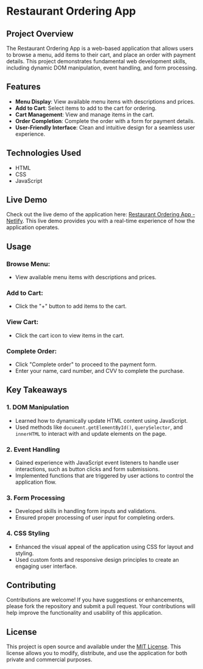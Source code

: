 # Restaurant Ordering App

## Project Overview

The Restaurant Ordering App is a web-based application that allows users to browse a menu, add items to their cart, and place an order with payment details. This project demonstrates fundamental web development skills, including dynamic DOM manipulation, event handling, and form processing.

## Features

- **Menu Display**: View available menu items with descriptions and prices.
- **Add to Cart**: Select items to add to the cart for ordering.
- **Cart Management**: View and manage items in the cart.
- **Order Completion**: Complete the order with a form for payment details.
- **User-Friendly Interface**: Clean and intuitive design for a seamless user experience.

## Technologies Used

- HTML
- CSS
- JavaScript

## Live Demo

Check out the live demo of the application here: [Restaurant Ordering App - Netlify](https://restaurant-ordering-jonas.netlify.app/). This live demo provides you with a real-time experience of how the application operates.

## Usage

### Browse Menu:
- View available menu items with descriptions and prices.

### Add to Cart:
- Click the "+" button to add items to the cart.

### View Cart:
- Click the cart icon to view items in the cart.

### Complete Order:
- Click "Complete order" to proceed to the payment form.
- Enter your name, card number, and CVV to complete the purchase.

## Key Takeaways

### 1. DOM Manipulation
- Learned how to dynamically update HTML content using JavaScript.
- Used methods like `document.getElementById()`, `querySelector`, and `innerHTML` to interact with and update elements on the page.

### 2. Event Handling
- Gained experience with JavaScript event listeners to handle user interactions, such as button clicks and form submissions.
- Implemented functions that are triggered by user actions to control the application flow.

### 3. Form Processing
- Developed skills in handling form inputs and validations.
- Ensured proper processing of user input for completing orders.

### 4. CSS Styling
- Enhanced the visual appeal of the application using CSS for layout and styling.
- Used custom fonts and responsive design principles to create an engaging user interface.

## Contributing

Contributions are welcome! If you have suggestions or enhancements, please fork the repository and submit a pull request. Your contributions will help improve the functionality and usability of this application.

## License

This project is open source and available under the [MIT License](LICENSE). This license allows you to modify, distribute, and use the application for both private and commercial purposes.
